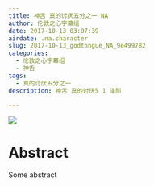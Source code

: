 ```yaml
---
title: 神舌 真的讨厌五分之一 NA
author: 伦敦之心字幕组
date: 2017-10-13 03:07:39
airdate: .na.character
slug: 2017-10-13_godtongue_NA_9e499782
categories:
  - 伦敦之心字幕组
  - 神舌
tags:
  - 真的讨厌五分之一
description: 神舌 真的讨厌5 1 泽部

---
```

![](/img/gakki.jpg)
# Abstract
Some abstract
